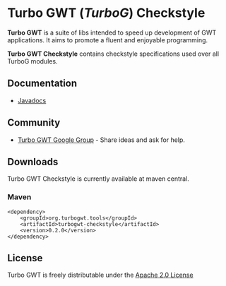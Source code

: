 Turbo GWT (*TurboG*) Checkstyle
==

**Turbo GWT** is a suite of libs intended to speed up development of GWT applications. It aims to promote a fluent and enjoyable programming.

**Turbo GWT Checkstyle** contains checkstyle specifications used over all TurboG modules.

## Documentation
* [Javadocs](http://growbit.github.io/turbogwt-checkstyle/javadoc/apidocs/index.html)
 
## Community
* [Turbo GWT Google Group](http://groups.google.com/d/forum/turbogwt) - Share ideas and ask for help.

## Downloads
Turbo GWT Checkstyle is currently available at maven central.

### Maven
```
<dependency>
    <groupId>org.turbogwt.tools</groupId>
    <artifactId>turbogwt-checkstyle</artifactId>
    <version>0.2.0</version>
</dependency>
```

## License
Turbo GWT is freely distributable under the [Apache 2.0 License](http://www.apache.org/licenses/LICENSE-2.0.html)
